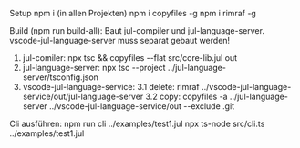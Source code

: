 Setup
npm i (in allen Projekten)
npm i copyfiles -g
npm i rimraf -g

Build (npm run build-all):
Baut jul-compiler und jul-language-server. vscode-jul-language-server muss separat gebaut werden!
1. jul-comiler: npx tsc && copyfiles --flat src/core-lib.jul out
2. jul-language-server: npx tsc --project ../jul-language-server/tsconfig.json
3. vscode-jul-language-service: 
3.1 delete:	rimraf ../vscode-jul-language-service/out/jul-language-server
3.2 copy:	copyfiles -a ../jul-language-server ../vscode-jul-language-service/out --exclude .git

Cli ausführen:
npm run cli ../examples/test1.jul
npx ts-node src/cli.ts ../examples/test1.jul